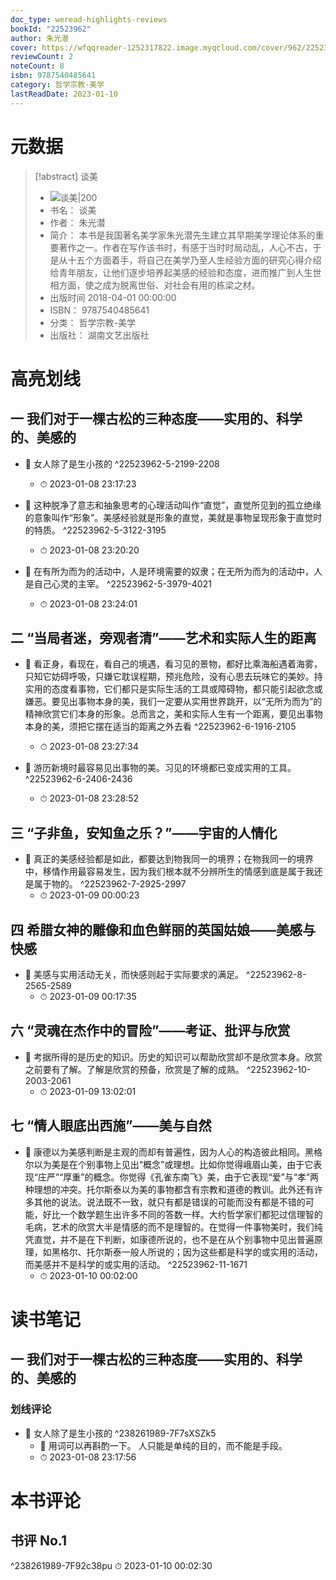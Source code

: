 ```yaml
---
doc_type: weread-highlights-reviews
bookId: "22523962"
author: 朱光潜
cover: https://wfqqreader-1252317822.image.myqcloud.com/cover/962/22523962/t7_22523962.jpg
reviewCount: 2
noteCount: 8
isbn: 9787540485641
category: 哲学宗教-美学
lastReadDate: 2023-01-10
---
```

# 元数据
> [!abstract] 谈美
> - ![ 谈美|200](https://wfqqreader-1252317822.image.myqcloud.com/cover/962/22523962/t7_22523962.jpg)
> - 书名： 谈美
> - 作者： 朱光潜
> - 简介： 本书是我国著名美学家朱光潜先生建立其早期美学理论体系的重要著作之一。作者在写作该书时，有感于当时时局动乱，人心不古，于是从十五个方面着手，将自己在美学乃至人生经验方面的研究心得介绍给青年朋友，让他们逐步培养起美感的经验和态度，进而推广到人生世相方面，使之成为脱离世俗、对社会有用的栋梁之材。
> - 出版时间 2018-04-01 00:00:00
> - ISBN： 9787540485641
> - 分类： 哲学宗教-美学
> - 出版社： 湖南文艺出版社

# 高亮划线

## 一 我们对于一棵古松的三种态度——实用的、科学的、美感的


- 📌 女人除了是生小孩的 ^22523962-5-2199-2208
    - ⏱ 2023-01-08 23:17:23 

- 📌 这种脱净了意志和抽象思考的心理活动叫作“直觉”，直觉所见到的孤立绝缘的意象叫作“形象”。美感经验就是形象的直觉，美就是事物呈现形象于直觉时的特质。 ^22523962-5-3122-3195
    - ⏱ 2023-01-08 23:20:20 

- 📌 在有所为而为的活动中，人是环境需要的奴隶；在无所为而为的活动中，人是自己心灵的主宰。 ^22523962-5-3979-4021
    - ⏱ 2023-01-08 23:24:01 
## 二 “当局者迷，旁观者清”——艺术和实际人生的距离


- 📌 看正身，看现在，看自己的境遇，看习见的景物，都好比乘海船遇着海雾，只知它妨碍呼吸，只嫌它耽误程期，预兆危险，没有心思去玩味它的美妙。持实用的态度看事物，它们都只是实际生活的工具或障碍物，都只能引起欲念或嫌恶。要见出事物本身的美，我们一定要从实用世界跳开，以“无所为而为”的精神欣赏它们本身的形象。总而言之，美和实际人生有一个距离，要见出事物本身的美，须把它摆在适当的距离之外去看 ^22523962-6-1916-2105
    - ⏱ 2023-01-08 23:27:34 

- 📌 游历新境时最容易见出事物的美。习见的环境都已变成实用的工具。 ^22523962-6-2406-2436
    - ⏱ 2023-01-08 23:28:52 
## 三 “子非鱼，安知鱼之乐？”——宇宙的人情化


- 📌 真正的美感经验都是如此，都要达到物我同一的境界；在物我同一的境界中，移情作用最容易发生，因为我们根本就不分辨所生的情感到底是属于我还是属于物的。 ^22523962-7-2925-2997
    - ⏱ 2023-01-09 00:00:23 
## 四 希腊女神的雕像和血色鲜丽的英国姑娘——美感与快感


- 📌 美感与实用活动无关，而快感则起于实际要求的满足。 ^22523962-8-2565-2589
    - ⏱ 2023-01-09 00:17:35 
## 六 “灵魂在杰作中的冒险”——考证、批评与欣赏


- 📌 考据所得的是历史的知识。历史的知识可以帮助欣赏却不是欣赏本身。欣赏之前要有了解。了解是欣赏的预备，欣赏是了解的成熟。 ^22523962-10-2003-2061
    - ⏱ 2023-01-09 13:02:01 
## 七 “情人眼底出西施”——美与自然


- 📌 康德以为美感判断是主观的而却有普遍性，因为人心的构造彼此相同。黑格尔以为美是在个别事物上见出“概念”或理想。比如你觉得峨眉山美，由于它表现“庄严”“厚重”的概念。你觉得《孔雀东南飞》美，由于它表现“爱”与“孝”两种理想的冲突。托尔斯泰以为美的事物都含有宗教和道德的教训。此外还有许多其他的说法。说法既不一致，就只有都是错误的可能而没有都是不错的可能，好比一个数学题生出许多不同的答数一样。大约哲学家们都犯过信理智的毛病，艺术的欣赏大半是情感的而不是理智的。在觉得一件事物美时，我们纯凭直觉，并不是在下判断，如康德所说的，也不是在从个别事物中见出普遍原理，如黑格尔、托尔斯泰一般人所说的；因为这些都是科学的或实用的活动，而美感并不是科学的或实用的活动。 ^22523962-11-1671
    - ⏱ 2023-01-10 00:02:00 
# 读书笔记

## 一 我们对于一棵古松的三种态度——实用的、科学的、美感的

### 划线评论
- 📌 女人除了是生小孩的  ^238261989-7F7sXSZk5
    - 💭 用词可以再斟酌一下。
人只能是单纯的目的，而不能是手段。
    - ⏱ 2023-01-08 23:17:56
   
# 本书评论

## 书评 No.1 
 ^238261989-7F92c38pu
⏱ 2023-01-10 00:02:30
